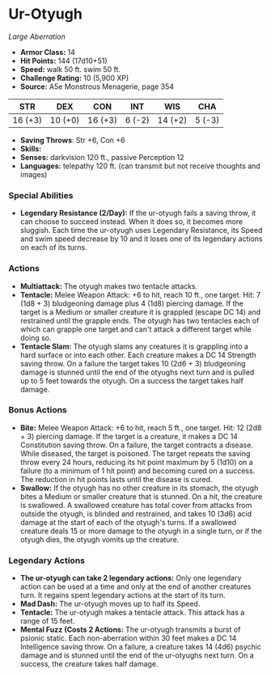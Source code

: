# Ur-Otyugh

*Large* *Aberration*

- **Armor Class:** 14
- **Hit Points:** 144 (17d10+51)
- **Speed:** walk 50 ft. swim 50 ft.
- **Challenge Rating:** 10 (5,900 XP)
- **Source:** A5e Monstrous Menagerie, page 354

| STR | DEX | CON | INT | WIS | CHA |
| --- | --- | --- | --- | --- | --- |
| 16 (+3) | 10 (+0) | 16 (+3) | 6 (-2) | 14 (+2) | 5 (-3) |

- **Saving Throws**: Str +6, Con +6
- **Skills:** 
- **Senses:** darkvision 120 ft., passive Perception 12
- **Languages:** telepathy 120 ft. (can transmit but not receive thoughts and images)

### Special Abilities

- **Legendary Resistance (2/Day):** If the ur-otyugh fails a saving throw, it can choose to succeed instead. When it does so, it becomes more sluggish. Each time the ur-otyugh uses Legendary Resistance, its Speed and swim speed decrease by 10 and it loses one of its legendary actions on each of its turns.

### Actions

- **Multiattack:** The otyugh makes two tentacle attacks.
- **Tentacle:** Melee Weapon Attack: +6 to hit, reach 10 ft., one target. Hit: 7 (1d8 + 3) bludgeoning damage plus 4 (1d8) piercing damage. If the target is a Medium or smaller creature  it is grappled (escape DC 14) and restrained until the grapple ends. The otyugh has two tentacles  each of which can grapple one target and can't attack a different target while doing so.
- **Tentacle Slam:** The otyugh slams any creatures it is grappling into a hard surface or into each other. Each creature makes a DC 14 Strength saving throw. On a failure  the target takes 10 (2d6 + 3) bludgeoning damage  is stunned until the end of the otyughs next turn  and is pulled up to 5 feet towards the otyugh. On a success  the target takes half damage.

### Bonus Actions

- **Bite:** Melee Weapon Attack: +6 to hit, reach 5 ft., one target. Hit: 12 (2d8 + 3) piercing damage. If the target is a creature, it makes a DC 14 Constitution saving throw. On a failure, the target contracts a disease. While diseased, the target is poisoned. The target repeats the saving throw every 24 hours, reducing its hit point maximum by 5 (1d10) on a failure (to a minimum of 1 hit point) and becoming cured on a success. The reduction in hit points lasts until the disease is cured.
- **Swallow:** If the otyugh has no other creature in its stomach, the otyugh bites a Medium or smaller creature that is stunned. On a hit, the creature is swallowed. A swallowed creature has total cover from attacks from outside the otyugh, is blinded and restrained, and takes 10 (3d6) acid damage at the start of each of the otyugh's turns. If a swallowed creature deals 15 or more damage to the otyugh in a single turn, or if the otyugh dies, the otyugh vomits up the creature.



### Legendary Actions

- **The ur-otyugh can take 2 legendary actions:** Only one legendary action can be used at a time and only at the end of another creatures turn. It regains spent legendary actions at the start of its turn.
- **Mad Dash:** The ur-otyugh moves up to half its Speed.
- **Tentacle:** The ur-otyugh makes a tentacle attack. This attack has a range of 15 feet.
- **Mental Fuzz (Costs 2 Actions:** The ur-otyugh transmits a burst of psionic static. Each non-aberration within 30 feet makes a DC 14 Intelligence saving throw. On a failure, a creature takes 14 (4d6) psychic damage and is stunned until the end of the ur-otyughs next turn. On a success, the creature takes half damage.
